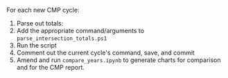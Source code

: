 For each new CMP cycle:

1. Parse out totals:
  1. Add the appropriate command/arguments to `parse_intersection_totals.ps1`
  2. Run the script
  3. Comment out the current cycle's command, save, and commit
2. Amend and run `compare_years.ipynb` to generate charts for comparison and for the CMP report.